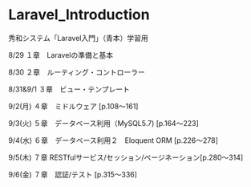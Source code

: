 # Laravel_Introduction
秀和システム「Laravel入門」（青本）学習用

8/29 １章　Laravelの準備と基本

8/30 ２章　ルーティング・コントローラー

8/31&9/1 ３章　ビュー・テンプレート

9/2(月) ４章　ミドルウェア [p.108〜161]

9/3(火) ５章　データベース利用（MySQL5.7) [p.164〜223]

9/4(水) ６章　データベース利用２　Eloquent ORM [p.226〜278]

9/5(木) ７章 RESTfulサービス/セッション/ページネーション[p.280〜314]

9/6(金) ７章　認証/テスト [p.315〜336]
